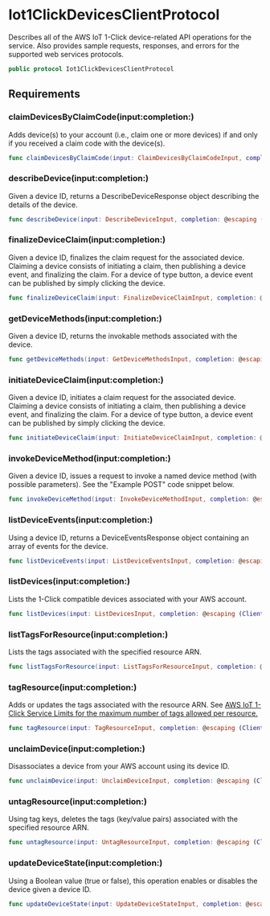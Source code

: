 # Iot1ClickDevicesClientProtocol

Describes all of the AWS IoT 1-Click device-related API operations for the service.
Also provides sample requests, responses, and errors for the supported web services
protocols.

``` swift
public protocol Iot1ClickDevicesClientProtocol 
```

## Requirements

### claimDevicesByClaimCode(input:​completion:​)

Adds device(s) to your account (i.e., claim one or more devices) if and only if you
received a claim code with the device(s).

``` swift
func claimDevicesByClaimCode(input: ClaimDevicesByClaimCodeInput, completion: @escaping (ClientRuntime.SdkResult<ClaimDevicesByClaimCodeOutputResponse, ClaimDevicesByClaimCodeOutputError>) -> Void)
```

### describeDevice(input:​completion:​)

Given a device ID, returns a DescribeDeviceResponse object describing the
details of the device.

``` swift
func describeDevice(input: DescribeDeviceInput, completion: @escaping (ClientRuntime.SdkResult<DescribeDeviceOutputResponse, DescribeDeviceOutputError>) -> Void)
```

### finalizeDeviceClaim(input:​completion:​)

Given a device ID, finalizes the claim request for the associated device.
Claiming a device consists of initiating a claim, then publishing a device event,
and finalizing the claim. For a device of type button, a device event can
be published by simply clicking the device.

``` swift
func finalizeDeviceClaim(input: FinalizeDeviceClaimInput, completion: @escaping (ClientRuntime.SdkResult<FinalizeDeviceClaimOutputResponse, FinalizeDeviceClaimOutputError>) -> Void)
```

### getDeviceMethods(input:​completion:​)

Given a device ID, returns the invokable methods associated with the device.

``` swift
func getDeviceMethods(input: GetDeviceMethodsInput, completion: @escaping (ClientRuntime.SdkResult<GetDeviceMethodsOutputResponse, GetDeviceMethodsOutputError>) -> Void)
```

### initiateDeviceClaim(input:​completion:​)

Given a device ID, initiates a claim request for the associated device.
Claiming a device consists of initiating a claim, then publishing a device event,
and finalizing the claim. For a device of type button, a device event can
be published by simply clicking the device.

``` swift
func initiateDeviceClaim(input: InitiateDeviceClaimInput, completion: @escaping (ClientRuntime.SdkResult<InitiateDeviceClaimOutputResponse, InitiateDeviceClaimOutputError>) -> Void)
```

### invokeDeviceMethod(input:​completion:​)

Given a device ID, issues a request to invoke a named device method (with possible
parameters). See the "Example POST" code snippet below.

``` swift
func invokeDeviceMethod(input: InvokeDeviceMethodInput, completion: @escaping (ClientRuntime.SdkResult<InvokeDeviceMethodOutputResponse, InvokeDeviceMethodOutputError>) -> Void)
```

### listDeviceEvents(input:​completion:​)

Using a device ID, returns a DeviceEventsResponse object containing an
array of events for the device.

``` swift
func listDeviceEvents(input: ListDeviceEventsInput, completion: @escaping (ClientRuntime.SdkResult<ListDeviceEventsOutputResponse, ListDeviceEventsOutputError>) -> Void)
```

### listDevices(input:​completion:​)

Lists the 1-Click compatible devices associated with your AWS account.

``` swift
func listDevices(input: ListDevicesInput, completion: @escaping (ClientRuntime.SdkResult<ListDevicesOutputResponse, ListDevicesOutputError>) -> Void)
```

### listTagsForResource(input:​completion:​)

Lists the tags associated with the specified resource ARN.

``` swift
func listTagsForResource(input: ListTagsForResourceInput, completion: @escaping (ClientRuntime.SdkResult<ListTagsForResourceOutputResponse, ListTagsForResourceOutputError>) -> Void)
```

### tagResource(input:​completion:​)

Adds or updates the tags associated with the resource ARN. See <a href="https:​//docs.aws.amazon.com/iot-1-click/latest/developerguide/1click-appendix.html#1click-limits">AWS IoT 1-Click Service Limits for the maximum number of tags allowed per
resource.

``` swift
func tagResource(input: TagResourceInput, completion: @escaping (ClientRuntime.SdkResult<TagResourceOutputResponse, TagResourceOutputError>) -> Void)
```

### unclaimDevice(input:​completion:​)

Disassociates a device from your AWS account using its device ID.

``` swift
func unclaimDevice(input: UnclaimDeviceInput, completion: @escaping (ClientRuntime.SdkResult<UnclaimDeviceOutputResponse, UnclaimDeviceOutputError>) -> Void)
```

### untagResource(input:​completion:​)

Using tag keys, deletes the tags (key/value pairs) associated with the specified
resource ARN.

``` swift
func untagResource(input: UntagResourceInput, completion: @escaping (ClientRuntime.SdkResult<UntagResourceOutputResponse, UntagResourceOutputError>) -> Void)
```

### updateDeviceState(input:​completion:​)

Using a Boolean value (true or false), this operation
enables or disables the device given a device ID.

``` swift
func updateDeviceState(input: UpdateDeviceStateInput, completion: @escaping (ClientRuntime.SdkResult<UpdateDeviceStateOutputResponse, UpdateDeviceStateOutputError>) -> Void)
```
